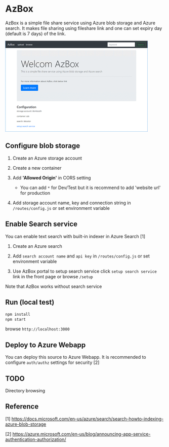 # AzBox

AzBox is a simple file share service using Azure blob storage and Azure search.
It makes file sharing using fileshare link and one can set expiry day (default is 7 days) of the link.

![AzBox](./azbox.gif)

## Configure blob storage

1. Create an Azure storage account

2. Create a new container

4. Add **'Allowed Origin'** in CORS setting

    - You can add `*` for Dev/Test but it is recommend to add 'website url' for production

5. Add storage account name, key and connection string in `/routes/config.js` or set environment variable

## Enable Search service

You can enable text search with built-in indexer in Azure Search [1]

1. Create an Azure search

2. Add `search account name` and `api key` in `/routes/config.js` or set environment variable

3. Use AzBox portal to setup search service
    click `setup search service` link in the front page or browse `/setup`

Note that AzBox works without search service

## Run (local test)

```
npm install
npm start
```

browse `http://localhost:3000`

## Deploy to Azure Webapp

You can deploy this source to Azure Webapp.
It is recommended to configure `auth/authz` settings for security [2]

## TODO

Directory browsing

## Reference

[1] https://docs.microsoft.com/en-us/azure/search/search-howto-indexing-azure-blob-storage

[2] https://azure.microsoft.com/en-us/blog/announcing-app-service-authentication-authorization/